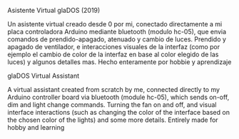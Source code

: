 Asistente Virtual glaDOS (2019)

Un asistente virtual creado desde 0 por mi, conectado directamente a mi placa controladora Arduino mediante bluetooth (modulo hc-05), 
que envia comandos de prendido-apagado, atenuado y cambio de luces. Prendido y apagado de ventilador, e interacciones visuales de la interfaz 
(como por ejemplo el cambio de color de la interfaz en base al color elegido de las luces) y algunos detalles mas.
Hecho enteramente por hobbie y aprendizaje

glaDOS Virtual Assistant 

A virtual assistant created from scratch by me, connected directly to my Arduino controller board via bluetooth (module hc-05), which sends on-off, 
dim and light change commands. Turning the fan on and off, and visual interface interactions (such as changing the color of the 
interface based on the chosen color of the lights) and some more details. Entirely made for hobby and learning
